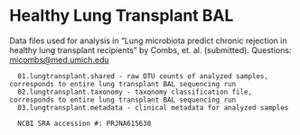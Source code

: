 # Healthy Lung Transplant BAL

Data files used for analysis in “Lung microbiota predict chronic rejection in healthy lung transplant recipients” by Combs, et. al. (submitted). 
Questions: micombs@med.umich.edu

      01.lungtransplant.shared - raw OTU counts of analyzed samples, corresponds to entire lung transplant BAL sequencing run
      02.lungtransplant.taxonomy - taxonomy classification file, corresponds to entire lung transplant BAL sequencing run
      03.lungtransplant.metadata - clinical metadata for analyzed samples

      NCBI SRA accession #: PRJNA615630
